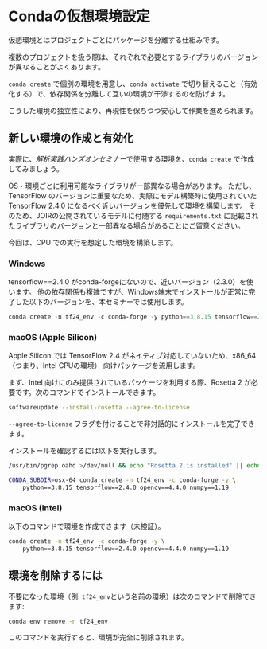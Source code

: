 # Condaの仮想環境設定

仮想環境とはプロジェクトごとにパッケージを分離する仕組みです。

複数のプロジェクトを扱う際は、それぞれで必要とするライブラリのバージョンが異なることがよくあります。

`conda create` で個別の環境を用意し、`conda activate` で切り替えること（有効化する）で、依存関係を分離して互いの環境が干渉するのを防げます。

こうした環境の独立性により、再現性を保ちつつ安心して作業を進められます。

## 新しい環境の作成と有効化

実際に、*解析実践ハンズオンセミナー*で使用する環境を、`conda create` で作成してみましょう。

OS・環境ごとに利用可能なライブラリが一部異なる場合があります。
ただし、TensorFlow のバージョンは重要なため、実際にモデル構築時に使用されていた TensorFlow 2.4.0 になるべく近いバージョンを優先して環境を構築します。
そのため、JOIRの公開されているモデルに付随する `requirements.txt` に記載されたライブラリのバージョンと一部異なる場合があることにご留意ください。

今回は、CPU での実行を想定した環境を構築します。

### Windows

tensorflow==2.4.0 がconda-forgeにないので、近いバージョン（2.3.0）を使います。
他の依存関係も複雑ですが、Windows端末でインストールが正常に完了した以下のバージョンを、本セミナーでは使用します。

```powershell
conda create -n tf24_env -c conda-forge -y python==3.8.15 tensorflow==2.3.0 opencv==4.6.0 numpy==1.23.5
```

### macOS (Apple Silicon)

Apple Silicon では TensorFlow 2.4 がネイティブ対応していないため、x86_64（つまり、Intel CPUの環境） 向けパッケージを流用します。

まず、Intel 向けにのみ提供されているパッケージを利用する際、Rosetta 2 が必要です。次のコマンドでインストールできます。

```bash
softwareupdate --install-rosetta --agree-to-license
```

`--agree-to-license` フラグを付けることで非対話的にインストールを完了できます。

インストールを確認するには以下を実行します。

```bash
/usr/bin/pgrep oahd >/dev/null && echo "Rosetta 2 is installed" || echo "Rosetta 2 is NOT installed"
```

```bash
CONDA_SUBDIR=osx-64 conda create -n tf24_env -c conda-forge -y \
    python==3.8.15 tensorflow==2.4.0 opencv==4.4.0 numpy==1.19
```

### macOS (Intel)

以下のコマンドで環境を作成できます（未検証）。

```bash
conda create -n tf24_env -c conda-forge -y \
    python==3.8.15 tensorflow==2.4.0 opencv==4.4.0 numpy==1.19
```


## 環境を削除するには

不要になった環境（例: `tf24_env`という名前の環境）は次のコマンドで削除できます:

```bash
conda env remove -n tf24_env
```

このコマンドを実行すると、環境が完全に削除されます。
